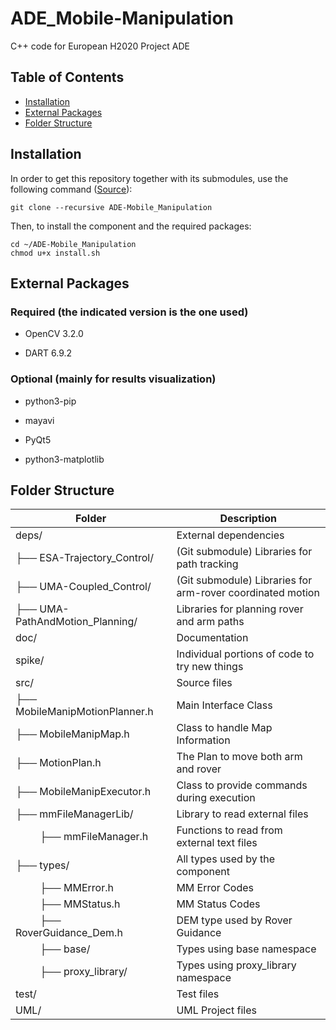 # ADE_Mobile-Manipulation
C++ code for European H2020 Project ADE

## Table of Contents
  * [Installation](#installation)
  * [External Packages](#external-packages)
  * [Folder Structure](#installation)

## Installation

In order to get this repository together with its submodules, use the following command ([Source](https://www.vogella.com/tutorials/GitSubmodules/article.html)):

```
git clone --recursive ADE-Mobile_Manipulation
```

Then, to install the component and the required packages:

```
cd ~/ADE-Mobile_Manipulation
chmod u+x install.sh
```

## External Packages

### Required (the indicated version is the one used)

- OpenCV 3.2.0

- DART 6.9.2

### Optional (mainly for results visualization)

- python3-pip

- mayavi

- PyQt5

- python3-matplotlib

## Folder Structure


| Folder            |       Description                             |
| ----------------- | ------------------------                      |
| deps/             | External dependencies                         |
| ├── ESA-Trajectory_Control/ | (Git submodule) Libraries for path tracking|
| ├── UMA-Coupled_Control/ | (Git submodule) Libraries for arm-rover coordinated motion|
| ├── UMA-PathAndMotion_Planning/ | Libraries for planning rover and arm paths|
| doc/              | Documentation                                 |
| spike/            | Individual portions of code to try new things |
| src/              | Source files                                  |
| ├── MobileManipMotionPlanner.h | Main Interface Class             |
| ├── MobileManipMap.h | Class to handle Map Information            |
| ├── MotionPlan.h | The Plan to move both arm and rover            |
| ├── MobileManipExecutor.h | Class to provide commands during execution|
| ├── mmFileManagerLib/ | Library to read external files|
| &nbsp;&nbsp;&nbsp;&nbsp;&nbsp;&nbsp;&nbsp;&nbsp;   ├──  mmFileManager.h | Functions to read from external text files|
| ├── types/ | All types used by the component|
| &nbsp;&nbsp;&nbsp;&nbsp;&nbsp;&nbsp;&nbsp;&nbsp; ├──  MMError.h | MM Error Codes|
| &nbsp;&nbsp;&nbsp;&nbsp;&nbsp;&nbsp;&nbsp;&nbsp;   ├──  MMStatus.h | MM Status Codes|
| &nbsp;&nbsp;&nbsp;&nbsp;&nbsp;&nbsp;&nbsp;&nbsp;   ├──  RoverGuidance_Dem.h | DEM type used by Rover Guidance|
| &nbsp;&nbsp;&nbsp;&nbsp;&nbsp;&nbsp;&nbsp;&nbsp;   ├──  base/ | Types using base namespace|
| &nbsp;&nbsp;&nbsp;&nbsp;&nbsp;&nbsp;&nbsp;&nbsp;  ├──  proxy_library/ | Types using proxy_library namespace|
| test/             | Test files                                    |
| UML/              | UML Project files                             |

